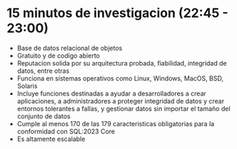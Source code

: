 # 15 minutos de investigacion (22:45 - 23:00)
- Base de datos relacional de objetos
- Gratuito y de codigo abierto
- Reputacion solida por su arquitectura probada, fiabilidad, integridad de datos, entre otras
- Funciona en sistemas operativos como Linux, Windows, MacOS, BSD, Solaris
- Incluye funciones destinadas a ayudar a desarrolladores a crear aplicaciones, a administradores a proteger integridad de datos y crear entornos tolerantes a fallas, y gestionar datos sin importar el tamaño del conjunto de datos
- Cumple al menos 170 de las 179 caracteristicas obligatorias para la conformidad con SQL:2023 Core
- Es  altamente escalable

